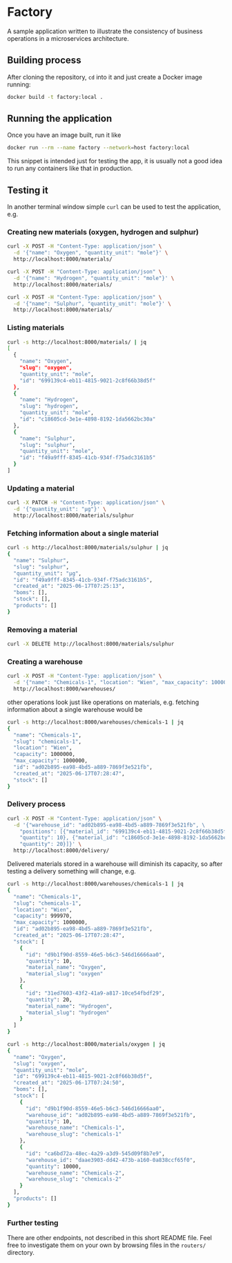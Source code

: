 # Factory

A sample application written to illustrate the consistency of business operations in a microservices
architecture.

## Building process

After cloning the repository, `cd` into it and just create a Docker image running:

```sh
docker build -t factory:local .
```

## Running the application

Once you have an image built, run it like

```sh
docker run --rm --name factory --network=host factory:local
```

This snippet is intended just for testing the app, it is usually not a good
idea to run any containers like that in production.

## Testing it

In another terminal window simple `curl` can be used to test the application, e.g.

### Creating new materials (oxygen, hydrogen and sulphur)
```sh
curl -X POST -H "Content-Type: application/json" \
  -d '{"name": "Oxygen", "quantity_unit": "mole"}' \
  http://localhost:8000/materials/

curl -X POST -H "Content-Type: application/json" \
  -d '{"name": "Hydrogen", "quantity_unit": "mole"}' \
  http://localhost:8000/materials/

curl -X POST -H "Content-Type: application/json" \
  -d '{"name": "Sulphur", "quantity_unit": "mole"}' \
  http://localhost:8000/materials/
```

### Listing materials
```sh
curl -s http://localhost:8000/materials/ | jq
[
  {
    "name": "Oxygen",
    "slug": "oxygen",
    "quantity_unit": "mole",
    "id": "699139c4-eb11-4815-9021-2c8f66b38d5f"
  },
  {
    "name": "Hydrogen",
    "slug": "hydrogen",
    "quantity_unit": "mole",
    "id": "c18605cd-3e1e-4898-8192-1da5662bc30a"
  },
  {
    "name": "Sulphur",
    "slug": "sulphur",
    "quantity_unit": "mole",
    "id": "f49a9fff-8345-41cb-934f-f75adc3161b5"
  }
]
```

### Updating a material
```sh
curl -X PATCH -H "Content-Type: application/json" \
  -d '{"quantity_unit": "µg"}' \
  http://localhost:8000/materials/sulphur
```

### Fetching information about a single material
```sh
curl -s http://localhost:8000/materials/sulphur | jq
{
  "name": "Sulphur",
  "slug": "sulphur",
  "quantity_unit": "µg",
  "id": "f49a9fff-8345-41cb-934f-f75adc3161b5",
  "created_at": "2025-06-17T07:25:13",
  "boms": [],
  "stock": [],
  "products": []
}
```

### Removing a material
```sh
curl -X DELETE http://localhost:8000/materials/sulphur
```

### Creating a warehouse
```sh
curl -X POST -H "Content-Type: application/json" \
  -d '{"name": "Chemicals-1", "location": "Wien", "max_capacity": 1000000}' \
  http://localhost:8000/warehouses/
```

other operations look just like operations on materials, e.g. fetching
information about a single warehouse would be

```sh
curl -s http://localhost:8000/warehouses/chemicals-1 | jq
{
  "name": "Chemicals-1",
  "slug": "chemicals-1",
  "location": "Wien",
  "capacity": 1000000,
  "max_capacity": 1000000,
  "id": "ad02b895-ea98-4bd5-a889-7869f3e521fb",
  "created_at": "2025-06-17T07:28:47",
  "stock": []
}
```

### Delivery process
```sh
curl -X POST -H "Content-Type: application/json" \
  -d '{"warehouse_id": "ad02b895-ea98-4bd5-a889-7869f3e521fb", \
    "positions": [{"material_id": "699139c4-eb11-4815-9021-2c8f66b38d5f", 
    "quantity": 10}, {"material_id": "c18605cd-3e1e-4898-8192-1da5662bc30a", \
    "quantity": 20}]}' \
  http://localhost:8000/delivery/
```

Delivered materials stored in a warehouse will diminish its capacity, so after
testing a delivery something will change, e.g.

```sh
curl -s http://localhost:8000/warehouses/chemicals-1 | jq
{
  "name": "Chemicals-1",
  "slug": "chemicals-1",
  "location": "Wien",
  "capacity": 999970,
  "max_capacity": 1000000,
  "id": "ad02b895-ea98-4bd5-a889-7869f3e521fb",
  "created_at": "2025-06-17T07:28:47",
  "stock": [
    {
      "id": "d9b1f90d-8559-46e5-b6c3-546d16666aa0",
      "quantity": 10,
      "material_name": "Oxygen",
      "material_slug": "oxygen"
    },
    {
      "id": "31ed7603-43f2-41a9-a817-10ce54fbdf29",
      "quantity": 20,
      "material_name": "Hydrogen",
      "material_slug": "hydrogen"
    }
  ]
}
```

```sh
curl -s http://localhost:8000/materials/oxygen | jq
{
  "name": "Oxygen",
  "slug": "oxygen",
  "quantity_unit": "mole",
  "id": "699139c4-eb11-4815-9021-2c8f66b38d5f",
  "created_at": "2025-06-17T07:24:50",
  "boms": [],
  "stock": [
    {
      "id": "d9b1f90d-8559-46e5-b6c3-546d16666aa0",
      "warehouse_id": "ad02b895-ea98-4bd5-a889-7869f3e521fb",
      "quantity": 10,
      "warehouse_name": "Chemicals-1",
      "warehouse_slug": "chemicals-1"
    },
    {
      "id": "ca6bd72a-48ec-4a29-a3d9-545d09f8b7e9",
      "warehouse_id": "daae3903-dd42-473b-a160-0a838ccf65f0",
      "quantity": 10000,
      "warehouse_name": "Chemicals-2",
      "warehouse_slug": "chemicals-2"
    }
  ],
  "products": []
}
```

### Further testing

There are other endpoints, not described in this short README file. Feel
free to investigate them on your own by browsing files in the `routers/`
directory.